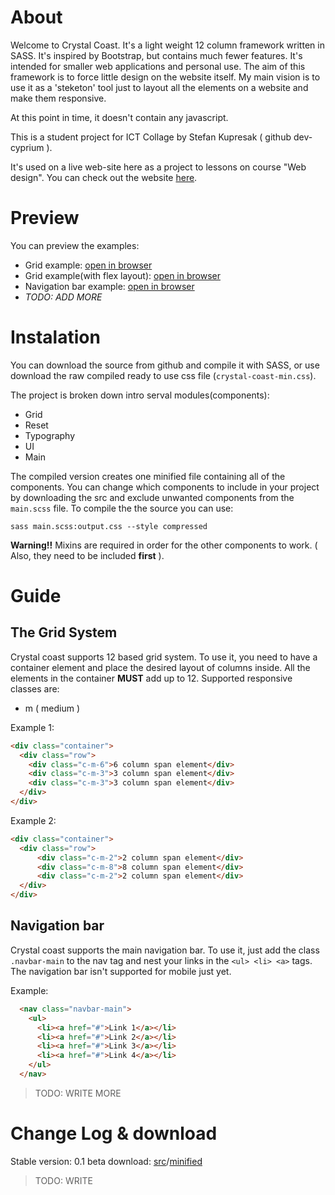 # About
Welcome to Crystal Coast. It's a light weight 12 column framework written in SASS. It's inspired by Bootstrap, but contains much fewer features. It's intended for smaller web applications and personal use.
The aim of this framework is to force little design on the website itself. My main vision is to use it as a 'steketon' tool just to layout all the elements on a website and make them responsive.

At this point in time, it doesn't contain any javascript.

This is a student project for ICT Collage by Stefan Kupresak ( github dev-cyprium ).

It's used on a live web-site here as a project to lessons on course "Web design". You can check out the website [here](#).


# Preview
You can preview the examples:
  - Grid example: [open in browser](https://htmlpreview.github.io/?https://github.com/dev-cyprium/CrystalCoastFramework/blob/master/example/grid_example.html)
  - Grid example(with flex layout): [open in browser](https://htmlpreview.github.io/?https://github.com/dev-cyprium/CrystalCoastFramework/blob/master/example/grid_example2.html)
  - Navigation bar example: [open in browser](https://htmlpreview.github.io/?https://github.com/dev-cyprium/CrystalCoastFramework/blob/master/example/navigation_example.html)
  - *TODO: ADD MORE*

# Instalation
You can download the source from github and compile it with SASS, or use download the raw compiled
ready to use css file (`crystal-coast-min.css`).

The project is broken down intro serval modules(components):
  - Grid
  - Reset
  - Typography
  - UI
  - Main

 The compiled version creates one minified file containing all of the components.
 You can change which components to include in your project by downloading the src and exclude
 unwanted components from the `main.scss` file.
 To compile the the source you can use:
 ```shell
 sass main.scss:output.css --style compressed
 ```
 **Warning!!** Mixins are required in order for the other components to work. ( Also, they need to be included **first** ).

# Guide
## The Grid System
Crystal coast supports 12 based grid system. To use it, you need to have a container element and place the desired layout of columns inside. All the elements in the container **MUST** add up to 12.
Supported responsive classes are:
  - m ( medium )

Example 1:
```html
<div class="container">
  <div class="row">
    <div class="c-m-6">6 column span element</div>
    <div class="c-m-3">3 column span element</div>
    <div class="c-m-3">3 column span element</div>
  </div>
</div>	
```
Example 2:
```html
<div class="container">
  <div class="row">
      <div class="c-m-2">2 column span element</div>
      <div class="c-m-8">8 column span element</div>
      <div class="c-m-2">2 column span element</div>
  </div>
</div>
```

## Navigation bar
Crystal coast supports the main navigation bar. To use it, just add the class `.navbar-main` to the nav tag and nest your links in the `<ul> <li> <a>` tags. The navigation bar isn't supported for mobile just yet.

Example:
```html
  <nav class="navbar-main">
    <ul>
      <li><a href="#">Link 1</a></li>
      <li><a href="#">Link 2</a></li>
      <li><a href="#">Link 3</a></li>
      <li><a href="#">Link 4</a></li>
    </ul>
  </nav>
```


> TODO: WRITE MORE

# Change Log & download
Stable version: 0.1 beta download: [src](#)/[minified](#)

> TODO: WRITE
